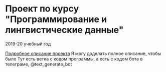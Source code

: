 # Проект по курсу "Программирование и лингвистические данные"

2019-20 учебный год

[Подробное описание проекта](description.md)
Я могу доделать полное описание, чтобы было
Тут есть ветка с кодом программы, а есть с кодом бота в телеграме, @text_generate_bot
